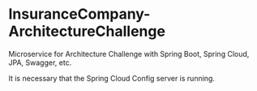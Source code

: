 # InsuranceCompany-ArchitectureChallenge
Microservice for Architecture Challenge with Spring Boot, Spring Cloud, JPA, Swagger, etc.

It is necessary that the Spring Cloud Config server is running.
